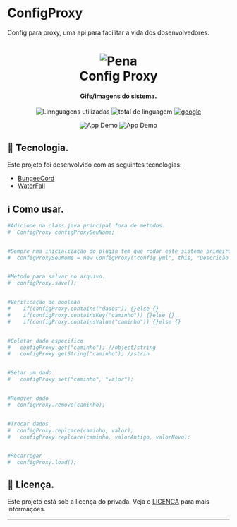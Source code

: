 # ConfigProxy
 Config para proxy, uma api para facilitar a vida dos dosenvolvedores.
<h1 align="center">
    <img alt="Pena" src="https://cdn.discordapp.com/attachments/782465411874684949/783336050399248404/Pena.png" />
    <br>
    Config Proxy
</h1>

<h4 align="center">
  Gifs/imagens do sistema.
</h4>

<p align="center">
  <img alt="Linnguagens utilizadas" src="https://img.shields.io/github/languages/top/lukemorales/react-native-design-code.svg">

  <img alt="total de linguagem" src="https://img.shields.io/github/languages/count/lukemorales/react-native-design-code.svg">

  <a href="https://google.com">
    <img alt="google" src="https://img.shields.io/github/license/lukemorales/react-native-design-code.svg">
  </a>
</p>

<p align="center">
  <img alt="App Demo" src="https://encrypted-tbn0.gstatic.com/images?q=tbn:ANd9GcTSMSBEVZCPXQ92Dtk_aHHrxxIUbssAjkJcfg&usqp=CAU">
  <img alt="App Demo" src="https://encrypted-tbn0.gstatic.com/images?q=tbn:ANd9GcTSMSBEVZCPXQ92Dtk_aHHrxxIUbssAjkJcfg&usqp=CAU">
</p>

## :rocket: Tecnologia.
Este projeto foi desenvolvido com as seguintes tecnologias:

-  [BungeeCord](https://www.spigotmc.org/wiki/bungeecord/)
-  [WaterFall](https://papermc.io/downloads#Waterfall)

## :information_source: Como usar.
```bash
#Adicione na class.java principal fora de metodos.
#  ConfigProxy configProxySeuNome;


#Sempre nna inicialização do plugin tem que rodar este sistema primeiro ele carrega/constroi os arquivos.
#  configProxySeuNome = new ConfigProxy("config.yml", this, "Descricão ,_,!");


#Metodo para salvar no arquivo.
#  configProxy.save();


#Verificação de boolean
#	 if(configProxy.contains("dados")) {}else {}
#	 if(configProxy.containsKey("caminho")) {}else {}
#	 if(configProxy.containsValue("caminho")) {}else {}


#Coletar dado especifico
# 	configProxy.get("caminho"); //object/string
# 	configProxy.getString("caminho"); //strin


#Setar um dado
# 	configProxy.set("caminho", "valor");


#Remover dado
#  configProxy.remove(caminho);


#Trocar dados
#  configProxy.replcace(caminho, valor);
# 	configProxy.replcace(caminho, valorAntigo, valorNovo);


#Recarregar
#  configProxy.load();
```

## :memo: Licença.
Este projeto está sob a licença do privada. Veja o [LICENÇA](https://google.com) para mais informações.

---
